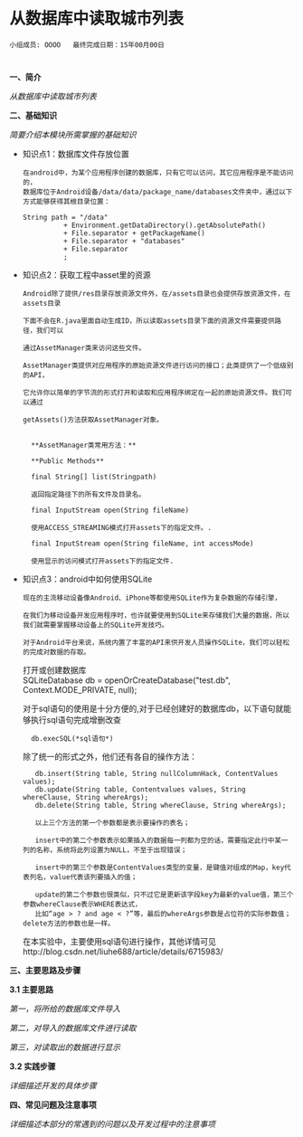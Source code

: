 # 从数据库中读取城市列表


    小组成员: OOOO   最终完成日期：15年00月00日
# 

**一、简介**

*从数据库中读取城市列表*

**二、基础知识**

*简要介绍本模块所需掌握的基础知识*
   
* 知识点1：数据库文件存放位置

      在android中，为某个应用程序创建的数据库，只有它可以访问，其它应用程序是不能访问的，
      数据库位于Android设备/data/data/package_name/databases文件夹中，通过以下方式能够获得其根目录位置：
      
      String path = "/data"
                + Environment.getDataDirectory().getAbsolutePath()
                + File.separator + getPackageName()
                + File.separator + "databases"
                + File.separator
                ;

* 知识点2：获取工程中asset里的资源

      Android除了提供/res目录存放资源文件外，在/assets目录也会提供存放资源文件，在assets目录
      
      下面不会在R.java里面自动生成ID，所以读取assets目录下面的资源文件需要提供路径，我们可以
      
      通过AssetManager类来访问这些文件。
      
      AssetManager类提供对应用程序的原始资源文件进行访问的接口；此类提供了一个低级别的API，
      
      它允许你以简单的字节流的形式打开和读取和应用程序绑定在一起的原始资源文件。我们可以通过
      
      getAssets()方法获取AssetManager对象。
    
    
        **AssetManager类常用方法：**

        **Public Methods**

        final String[] list(Stringpath)

        返回指定路径下的所有文件及目录名。

        final InputStream open(String fileName)

        使用ACCESS_STREAMING模式打开assets下的指定文件。.

        final InputStream open(String fileName, int accessMode)

        使用显示的访问模式打开assets下的指定文件.


* 知识点3：android中如何使用SQLite

      现在的主流移动设备像Android、iPhone等都使用SQLite作为复杂数据的存储引擎，
      
      在我们为移动设备开发应用程序时，也许就要使用到SQLite来存储我们大量的数据，所以我们就需要掌握移动设备上的SQLite开发技巧。
      
      对于Android平台来说，系统内置了丰富的API来供开发人员操作SQLite，我们可以轻松的完成对数据的存取。
      
    打开或创建数据库  
        SQLiteDatabase db = openOrCreateDatabase("test.db", Context.MODE_PRIVATE, null);  

    对于sql语句的使用是十分方便的,对于已经创建好的数据库db，以下语句就能够执行sql语句完成增删改查
    
        db.execSQL(*sql语句*)
        
    除了统一的形式之外，他们还有各自的操作方法：
    
         db.insert(String table, String nullColumnHack, ContentValues values);  
         db.update(String table, Contentvalues values, String whereClause, String whereArgs);  
         db.delete(String table, String whereClause, String whereArgs); 
         
         以上三个方法的第一个参数都是表示要操作的表名；
         
         insert中的第二个参数表示如果插入的数据每一列都为空的话，需要指定此行中某一列的名称，系统将此列设置为NULL，不至于出现错误；
         
         insert中的第三个参数是ContentValues类型的变量，是键值对组成的Map，key代表列名，value代表该列要插入的值；
         
         update的第二个参数也很类似，只不过它是更新该字段key为最新的value值，第三个参数whereClause表示WHERE表达式，
         比如“age > ? and age < ?”等，最后的whereArgs参数是占位符的实际参数值；delete方法的参数也是一样。
     
    在本实验中，主要使用sql语句进行操作，其他详情可见http://blog.csdn.net/liuhe688/article/details/6715983/
    

   

**三、主要思路及步骤**

**3.1 主要思路**

*第一，将所给的数据库文件导入*

*第二，对导入的数据库文件进行读取*

*第三，对读取出的数据进行显示*

**3.2 实践步骤**

*详细描述开发的具体步骤*

**四、常见问题及注意事项**

*详细描述本部分的常遇到的问题以及开发过程中的注意事项*
